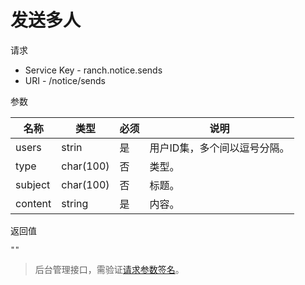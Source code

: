 # 发送多人

请求
- Service Key - ranch.notice.sends
- URI - /notice/sends

参数

|名称|类型|必须|说明|
|---|---|---|---|
|users|strin|是|用户ID集，多个间以逗号分隔。|
|type|char(100)|否|类型。|
|subject|char(100)|否|标题。|
|content|string|是|内容。|

返回值
```
""
```

> 后台管理接口，需验证[请求参数签名](https://github.com/heisedebaise/tephra/blob/master/tephra-ctrl/doc/sign.md)。

